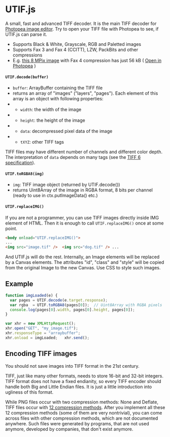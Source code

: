 # UTIF.js
A small, fast and advanced TIFF decoder. It is the main TIFF decoder for [Photopea image editor](https://www.photopea.com). Try to open your TIFF file with Photopea to see, if UTIF.js can parse it.

* Supports Black & White, Grayscale, RGB and Paletted images
* Supports Fax 3 and Fax 4 (CCITT), LZW, PackBits and other compressions
* E.g. [this 8 MPix image](//www.photopea.com/api/img/G4.TIF) with Fax 4 compression has just 56 kB ( [Open in Photopea](https://www.photopea.com?p=%7B%22files%22:%5B%22//www.photopea.com/api/img/G4.TIF%22%5D%7D) )

#### `UTIF.decode(buffer)`
* `buffer`: ArrayBuffer containing the TIFF file
* returns an array of "images" ("layers", "pages"). Each element of this array is an object with following properties:
* * `width`: the width of the image
* * `height`: the height of the image
* * `data`: decompressed pixel data of the image
* * `tXYZ`: other TIFF tags

TIFF files may have different number of channels and different color depth. The interpretation of `data` depends on many tags (see the [TIFF 6 specification](http://www.npes.org/pdf/TIFF-v6.pdf)).

#### `UTIF.toRGBA8(img)`
* `img`: TIFF image object (returned by UTIF.decode())
* returns Uint8Array of the image in RGBA format, 8 bits per channel (ready to use in ctx.putImageData() etc.)

#### `UTIF.replaceIMG()`
If you are not a programmer, you can use TIFF images directly inside IMG element of HTML. Then it is enough to call `UTIF.replaceIMG()` once at some point.
```html
<body onload="UTIF.replaceIMG()"> 
...
<img src="image.tif" />  <img src="dog.tif" /> ...
```
And UTIF.js will do the rest. Internally, an Image elements will be replaced by a Canvas elements. The attributes "id", "class" and "style" will be copied from the original Image to the new Canvas. Use CSS to style such images.

## Example

```javascript
function imgLoaded(e) {
  var pages = UTIF.decode(e.target.response);
  var rgba  = UTIF.toRGBA8(pages[0]);  // Uint8Array with RGBA pixels
  console.log(pages[0].width, pages[0].height, pages[0]);
}

var xhr = new XMLHttpRequest();
xhr.open("GET", "my_image.tif");
xhr.responseType = "arraybuffer";
xhr.onload = imgLoaded;   xhr.send();
```

## Encoding TIFF images

You should not save images into TIFF format in the 21st century.

TIFF, just like many other formats, needs to store 16-bit and 32-bit integers. TIFF format does not have a fixed endianity, so every TIFF encoder should handle both Big and Little Endian files. It is just a little introduction into ugliness of this format.

While PNG files occur with two compression methods: None and Deflate, TIFF files occur with [12 compression methods](https://en.wikipedia.org/wiki/TIFF#TIFF_Compression_Tag). After you implement all these 12 compression methods (some of them are very nontrivial), you can come across files with other compression methods, which are not documented anywhere. Such files were generated by programs, that are not used anymore, developed by companies, that don't exist anymore.
